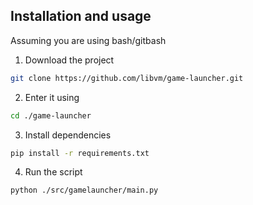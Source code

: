 ## Installation and usage
Assuming you are using bash/gitbash
1. Download the project
```bash
git clone https://github.com/libvm/game-launcher.git
```
2. Enter it using
```bash
cd ./game-launcher
```
3. Install dependencies
```bash
pip install -r requirements.txt
```
4. Run the script
```bash
python ./src/gamelauncher/main.py
```
